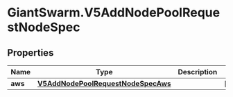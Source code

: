 # GiantSwarm.V5AddNodePoolRequestNodeSpec

## Properties

Name | Type | Description | Notes
------------ | ------------- | ------------- | -------------
**aws** | [**V5AddNodePoolRequestNodeSpecAws**](V5AddNodePoolRequestNodeSpecAws.md) |  | [optional] 


